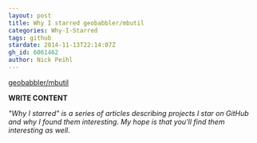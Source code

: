 ```yaml
---
layout: post
title: Why I starred geobabbler/mbutil
categories: Why-I-Starred
tags: github
stardate: 2014-11-13T22:14:07Z
gh_id: 6061462
author: Nick Peihl
---
```


[geobabbler/mbutil](star.repo.html_url)

**WRITE CONTENT**

*"Why I starred" is a series of articles describing projects I star on GitHub and why I found them interesting. My hope is that you'll find them interesting as well.*

